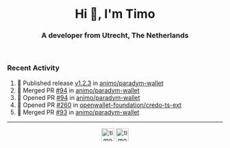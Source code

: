 <h1 align="center">Hi 👋, I'm Timo</h1>
<h3 align="center">A developer from Utrecht, The Netherlands</h3>
<br/>
<!-- https://github.com/rahuldkjain/github-profile-readme-generator --!>

<!--  <p align="left"><img src="https://github-readme-stats.vercel.app/api?username=timoglastra&show_icons=true&count_private=true&" alt="timoglastra" /></p> --!>

<!--
Github language stats
<p align="left"><img src="https://github-readme-stats.vercel.app/api/top-langs/?username=timoglastra&layout=compact" alt="timoglastra" /><p>
-->

<!-- Codestats language stats -->
<!-- <p align="left"><img src="https://codestats-readme.vercel.app/api/top-langs/?username=timoglastra&layout=compact&language_count=12" alt="timoglastra" /><p>    --!>
  
<h3>Recent Activity</h3>

<!--START_SECTION:activity-->
1. 🚀 Published release [v1.2.3](https://github.com/animo/paradym-wallet/releases/tag/v1.2.3) in [animo/paradym-wallet](https://github.com/animo/paradym-wallet)
2. 🎉 Merged PR [#94](https://github.com/animo/paradym-wallet/pull/94) in [animo/paradym-wallet](https://github.com/animo/paradym-wallet)
3. 💪 Opened PR [#94](https://github.com/animo/paradym-wallet/pull/94) in [animo/paradym-wallet](https://github.com/animo/paradym-wallet)
4. 💪 Opened PR [#260](https://github.com/openwallet-foundation/credo-ts-ext/pull/260) in [openwallet-foundation/credo-ts-ext](https://github.com/openwallet-foundation/credo-ts-ext)
5. 🎉 Merged PR [#93](https://github.com/animo/paradym-wallet/pull/93) in [animo/paradym-wallet](https://github.com/animo/paradym-wallet)
<!--END_SECTION:activity-->

---

<p align="center">
<a href="https://twitter.com/timoglastra" target="blank"><img align="center" src="https://cdn.jsdelivr.net/npm/simple-icons@3.0.1/icons/twitter.svg" alt="timoglastra" height="30" width="30" /></a>
<a href="https://linkedin.com/in/timoglastra" target="blank"><img align="center" src="https://cdn.jsdelivr.net/npm/simple-icons@3.0.1/icons/linkedin.svg" alt="timoglastra" height="30" width="30" /></a>
</p>



